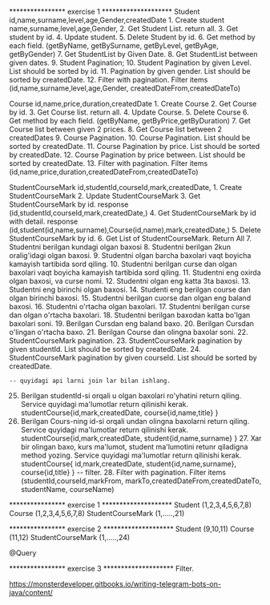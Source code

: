 
**************** exercise 1 ********************
Student
	id,name,surname,level,age,Gender,createdDate
	1. Create student
	    name,surname,level,age,Gender,
	2. Get Student List. return all.
	3. Get student by id.
	4. Update student.
	5. Delete Student by id.
	6. Get method by each field. (getByName, getBySurname, getByLevel, getByAge, getByGender)
	7. Get StudentList by Given Date.
	8. Get StudentList  between given dates.
	9. Student Pagination;
	10. Student Pagination by given Level. List should be sorted by id.
	11. Pagination by given gender.  List should be sorted by createdDate.
	12. Filter with pagination. Filter items (id,name,surname,level,age,Gender, createdDateFrom,createdDateTo)

Course 
	id,name,price,duration,createdDate
	1. Create Course
	2. Get Course by id.
	3. Get Course list. return all.
	4. Update Course.
	5. Delete Course
	6. Get method by each field. (getByName, getByPrice,getByDuration)
	7. Get Course list between given 2 prices.
	8. Get Course list between 2 createdDates
	9. Course Pagination.
	10. Course Pagination. List should be sorted by createdDate.
	11. Course Pagination by price. List should be sorted by createdDate.
	12. Course Pagination by price between. List should be sorted by createdDate.
        13. Filter with pagination. Filter items (id,name,price,duration,createdDateFrom,createdDateTo)

StudentCourseMark
	id,studentId,courseId,mark,createdDate,
	1. Create StudentCourseMark
	2. Update StudentCourseMark
	3. Get StudentCourseMark by id.
	    response (id,studentId,courseId,mark,createdDate,)
	4. Get StudentCourseMark by id with detail.
    	    response (id,student(id,name,surname),Course(id,name),mark,createdDate,)
        5. Delete StudentCourseMark by id.
        6. Get List of StudentCourseMark. Return All
	7. Studentni berilgan kundagi olgan baxosi
	8. Studentni berilgan 2kun oralig'idagi olgan baxosi.
	9. Studentni olgan barcha baxolari vaqt boyicha kamayish tartibida sord qiling.
	10. Studentni berilgan curse dan olgan baxolari vaqt boyicha kamayish tartibida sord qiling.
	11. Studentni eng oxirda olgan baxosi, va curse nomi.
	12. Studentni olgan eng katta 3ta baxosi.
	13. Studentni eng birinchi olgan baxosi.
	14. Studenti eng berilgan course dan olgan birinchi baxosi.
	15. Studentni berilgan cuorse dan olgan eng baland baxosi.
	16. Studentni o'rtacha olgan baxolari.
	17. Studentni berilgan curse dan olgan o'rtacha baxolari.
	18. Studentni berilgan baxodan katta bo'lgan baxolari soni.
	19. Berilgan Cursdan eng baland baxo.
	20. Berilgan Cursdan o'lingan o'rtacha baxo.
	21. Berilgan Course dan olingna baxolar soni.
	22. StudentCourseMark pagination.
	23. StudentCourseMark pagination by given studentId. List should be sorted by createdDate.
	24. StudentCourseMark pagination by given courseId.  List should be sorted by createdDate.

    -- quyidagi api larni join lar bilan ishlang.
  25. Berilgan studentId-si orqali u olgan baxolari ro'yhatini return qiling.
        Service quyidagi ma'lumotlar return qilinishi kerak.
      studentCourse{id,mark,createdDate,
                    course{id,name,title}
        }
  26. Berilgan Cours-ning id-si orqali undan olingna baxolarni return qiling.
        Service quyidagi ma'lumotlar return qilinishi kerak.
        studentCourse{id,mark,createdDate,
                            student{id,name,surname}
                }
	27. Xar bir olingan baxo, kurs ma'lumot, student ma'lumotini retunr qiladigna method yozing.
	    Service quyidagi ma'lumotlar return qilinishi kerak.
	    studentCourse{
	        id,mark,createdDate,
	        student{id,name,surname},
	        course{id,title}
	        }
	-- filter.
    28. Filter with pagination. Filter items (studentId,courseId,markFrom, markTo,createdDateFrom,createdDateTo,
            studentName, courseName)


**************** exercise 1 ********************
Student (1,2,3,4,5,6,7,8)
Course (1,2,3,4,5,6,7,8)
StudentCourseMark (1,.....,21)

**************** exercise 2 ********************
Student (9,10,11)
Course (11,12)
StudentCourseMark (1,.....,24)

@Query 

**************** exercise 3 ********************
Filter.

https://monsterdeveloper.gitbooks.io/writing-telegram-bots-on-java/content/

